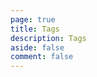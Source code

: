 ```yaml
---
page: true
title: Tags
description: Tags
aside: false
comment: false
---
```


<ClientOnly>
  <Tags />
</ClientOnly>
